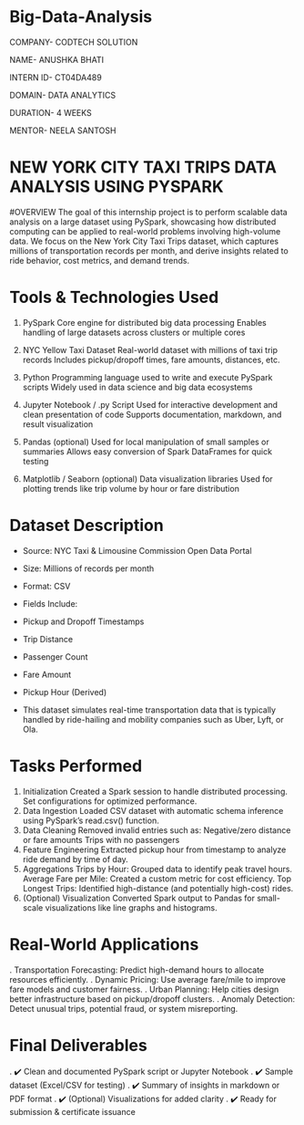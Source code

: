 # Big-Data-Analysis
COMPANY- CODTECH SOLUTION

NAME- ANUSHKA BHATI

INTERN ID- CT04DA489

DOMAIN- DATA ANALYTICS

DURATION- 4 WEEKS

MENTOR- NEELA SANTOSH
# NEW YORK CITY TAXI TRIPS DATA ANALYSIS USING PYSPARK
#OVERVIEW
The goal of this internship project is to perform scalable data analysis on a large dataset using PySpark, showcasing how distributed computing can be applied to real-world problems involving high-volume data. We focus on the New York City Taxi Trips dataset, which captures millions of transportation records per month, and derive insights related to ride behavior, cost metrics, and demand trends.
# Tools & Technologies Used
1. PySpark
      Core engine for distributed big data processing
      Enables handling of large datasets across clusters or multiple cores
      
2. NYC Yellow Taxi Dataset
       Real-world dataset with millions of taxi trip records
       Includes pickup/dropoff times, fare amounts, distances, etc.
       
3. Python
       Programming language used to write and execute PySpark scripts
       Widely used in data science and big data ecosystems
       
4. Jupyter Notebook / .py Script
       Used for interactive development and clean presentation of code
       Supports documentation, markdown, and result visualization
       
5. Pandas (optional)
       Used for local manipulation of small samples or summaries
        Allows easy conversion of Spark DataFrames for quick testing
        
6. Matplotlib / Seaborn (optional)
        Data visualization libraries
        Used for plotting trends like trip volume by hour or fare distribution 
# Dataset Description
* Source: NYC Taxi & Limousine Commission Open Data Portal

* Size: Millions of records per month

* Format: CSV

* Fields Include:

* Pickup and Dropoff Timestamps

* Trip Distance

* Passenger Count

* Fare Amount

* Pickup Hour (Derived)

* This dataset simulates real-time transportation data that is typically handled by ride-hailing and mobility companies such as Uber, Lyft, or Ola.
# Tasks Performed
1. Initialization
   Created a Spark session to handle distributed processing.
   Set configurations for optimized performance.
2. Data Ingestion
   Loaded CSV dataset with automatic schema inference using PySpark’s read.csv() function.
3. Data Cleaning
   Removed invalid entries such as:
   Negative/zero distance or fare amounts
   Trips with no passengers
4. Feature Engineering
   Extracted pickup hour from timestamp to analyze ride demand by time of day.
5. Aggregations
   Trips by Hour: Grouped data to identify peak travel hours.
   Average Fare per Mile: Created a custom metric for cost efficiency.
   Top Longest Trips: Identified high-distance (and potentially high-cost) rides.
6. (Optional) Visualization
   Converted Spark output to Pandas for small-scale visualizations like line graphs and histograms.
# Real-World Applications
. Transportation Forecasting: Predict high-demand hours to allocate resources efficiently.
. Dynamic Pricing: Use average fare/mile to improve fare models and customer fairness.
. Urban Planning: Help cities design better infrastructure based on pickup/dropoff clusters.
. Anomaly Detection: Detect unusual trips, potential fraud, or system misreporting.
# Final Deliverables
. ✔️ Clean and documented PySpark script or Jupyter Notebook
. ✔️ Sample dataset (Excel/CSV for testing)
. ✔️ Summary of insights in markdown or PDF format
. ✔️ (Optional) Visualizations for added clarity
. ✔️ Ready for submission & certificate issuance


